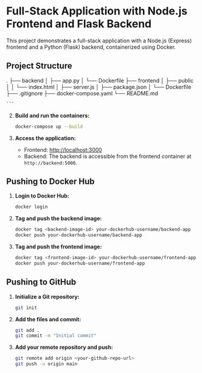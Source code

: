 # Full-Stack Application with Node.js Frontend and Flask Backend


This project demonstrates a full-stack application with a Node.js (Express) frontend and a Python (Flask) backend, containerized using Docker.


## Project Structure




.
├── backend
│   ├── app.py
│   └── Dockerfile
├── frontend
│   ├── public
│   │   └── index.html
│   ├── server.js
│   ├── package.json
│   └── Dockerfile
├── .gitignore
├── docker-compose.yaml
└── README.md




    ```


2.  **Build and run the containers:**
    ```bash
    docker-compose up --build
    ```


3.  **Access the application:**
    * Frontend: [http://localhost:3000](http://localhost:3000)
    * Backend: The backend is accessible from the frontend container at `http://backend:5000`.


## Pushing to Docker Hub


1.  **Login to Docker Hub:**
    ```bash
    docker login
    ```


2.  **Tag and push the backend image:**
    ```bash
    docker tag <backend-image-id> your-dockerhub-username/backend-app
    docker push your-dockerhub-username/backend-app
    ```


3.  **Tag and push the frontend image:**
    ```bash
    docker tag <frontend-image-id> your-dockerhub-username/frontend-app
    docker push your-dockerhub-username/frontend-app
    ```


## Pushing to GitHub


1.  **Initialize a Git repository:**
    ```bash
    git init
    ```


2.  **Add the files and commit:**
    ```bash
    git add .
    git commit -m "Initial commit"
    ```


3.  **Add your remote repository and push:**
    ```bash
    git remote add origin <your-github-repo-url>
    git push -u origin main
    ```
